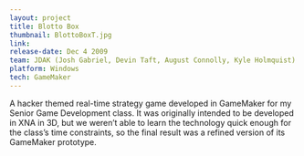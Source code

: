 ```yaml
---
layout: project
title: Blotto Box
thumbnail: BlottoBoxT.jpg
link:
release-date: Dec 4 2009
team: JDAK (Josh Gabriel, Devin Taft, August Connolly, Kyle Holmquist)
platform: Windows
tech: GameMaker
---
```


A hacker themed real-time strategy game developed in GameMaker for my Senior Game Development class. It was originally intended to be developed in XNA in 3D, but we weren’t able to learn the technology quick enough for the class’s time constraints, so the final result was a refined version of its GameMaker prototype.